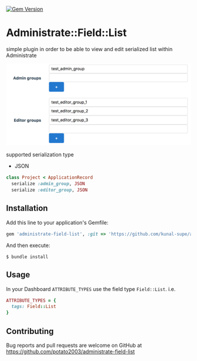 [![Gem Version](https://badge.fury.io/rb/administrate-field-list.svg)](https://badge.fury.io/rb/administrate-field-list)

# Administrate::Field::List

simple plugin in order to be able to view and edit serialized list within Administrate

![screenshot](screenshot/screenshot_1.png "screenshot_1")

supported serialization type
- JSON

```ruby
class Project < ApplicationRecord
  serialize :admin_group, JSON
  serialize :editor_group, JSON
```

## Installation

Add this line to your application's Gemfile:

```ruby
gem 'administrate-field-list', :git => 'https://github.com/kunal-supe/administrate-field-list'
```

And then execute:

    $ bundle install

## Usage

In your Dashboard `ATTRIBUTE_TYPES` use the field type `Field::List`. i.e.
```ruby
ATTRIBUTE_TYPES = {
  tags: Field::List
}
```

## Contributing

Bug reports and pull requests are welcome on GitHub at https://github.com/potato2003/administrate-field-list
